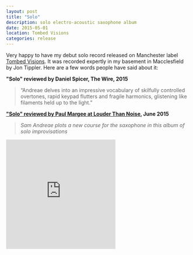 ```yaml
---
layout: post
title: "Solo"
description: solo electro-acoustic saxophone album
date: 2015-05-01
location: Tombed Visions
categories: release
---
```


Very happy to have my debut solo record released on Manchester label [Tombed Visions](https://tombedvisionsrecords.bandcamp.com/). It was recorded expertly in my basement in Macclesfield by Jon Tippler. Here are a few words people have said about it:

**"Solo" reviewed by Daniel Spicer, The Wire, 2015**

>“Andreae delves into an impressive vocabulary of skilfully controlled overtones, rapid keypad flutters and fragile harmonics, glistening like filaments held up to the light.” 

**["Solo" reviewed by Paul Margee at Louder Than Noise](http://louderthanwar.com/sam-andreae-solo-album-review/), June 2015**

>*Sam Andreae plots a new course for the saxophone in this album of solo improvisations*

<iframe style="border: 0; width: 300px; height: 300px;" src="https://bandcamp.com/EmbeddedPlayer/album=1156789024/size=large/bgcol=ffffff/linkcol=333333/minimal=true/transparent=true/" seamless><a href="http://tombedvisionsrecords.bandcamp.com/album/solo">Solo by Sam Andreae</a></iframe>